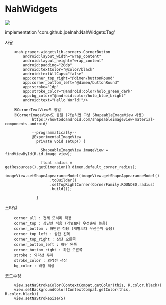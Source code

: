 # NahWidgets

[![](https://jitpack.io/v/joelnah/NahWidgets.svg)](https://jitpack.io/#joelnah/NahWidgets)

implementation 'com.github.joelnah:NahWidgets:Tag'

사용

        <nah.prayer.widgetslib.corners.CornerButton
            android:layout_width="wrap_content"
            android:layout_height="wrap_content"
            android:padding="20dp"
            android:textColor="@color/black"
            android:textAllCaps="false"
            app:corner_top_right="@dimen/buttonRound"
            app:corner_bottom_left="@dimen/buttonRound"
            app:stroke="1dp"
            app:stroke_color="@android:color/holo_green_dark"
            app:bg_color="@android:color/holo_blue_bright"
            android:text="Hello World!"/>
        
        ※CornerTextView도 동일
        ※CornerImageView도 동일 (가능하면 그냥 ShapeableImageView 사용)
                https://howtodoandroid.com/shapeableimageview-material-components-android/
                
                --programmatically--
                @ExperimentalImageView
                  private void setup() {

                    ShapeableImageView imageView = findViewById(R.id.image_view);

                    float radius = getResources().getDimension(R.dimen.default_corner_radius);
                    imageView.setShapeAppearanceModel(imageView.getShapeAppearanceModel()
                        .toBuilder()
                        .setTopRightCorner(CornerFamily.ROUNDED,radius)
                        .build());

                  }

스타일

        corner_all : 전체 모서리 적용
        corner_top : 상단만 적용 (개별보다 우선순위 높음)
        corner_bottom : 하단만 적용 (개별보다 우선순위 높음)
        corner_top_left : 상단 왼쪽
        corner_top_right : 상단 오른쪽
        corner_bottom_left : 하단 왼쪽 
        corner_bottom_right : 하단 오른쪽
        stroke : 외각선 두께
        stroke_color : 외각선 색상
        bg_color : 배경 색상


코드수정

        view.setNaStrokeColor(ContextCompat.getColor(this, R.color.black))
        view.setBackgroundColor(ContextCompat.getColor(this, R.color.black))
        view.setNaStrokeSize(5)
